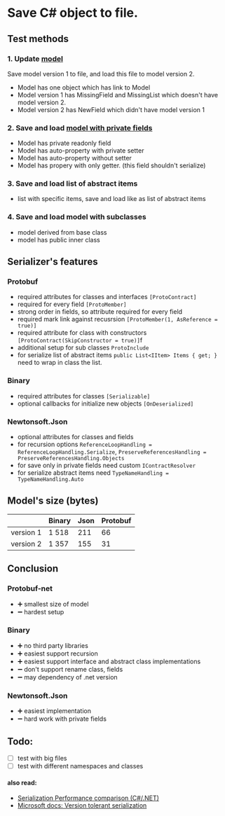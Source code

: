 # Save C# object to file.

## Test methods

### 1. Update [model](https://github.com/Nov1kov/TestSerializeObjectToFile/blob/master/testserializeObjectToFile/Models/Model.cs)

Save model version 1 to file, and load this file to model version 2.

* Model has one object which has link to Model
* Model version 1 has MissingField and MissingList which doesn't have model version 2.
* Model version 2 has NewField which didn't have model version 1

### 2. Save and load [model with private fields](https://github.com/Nov1kov/TestSerializeObjectToFile/blob/master/testserializeObjectToFile/Models/ModelWithReadOnly.cs)

* Model has private readonly field
* Model has auto-property with private setter
* Model has auto-property without setter
* Model has propery with only getter. (this field shouldn't serialize) 

### 3. Save and load list of abstract items

* list with specific items, save and load like as list of abstract items

### 4. Save and load model with subclasses

* model derived from base class
* model has public inner class 

## Serializer's features

### Protobuf

* required attributes for classes and interfaces `[ProtoContract]`
* required for every field `[ProtoMember]`
* strong order in fields, so attribute required for every field
* required mark link against recusrsion `[ProtoMember(1, AsReference = true)]`
* required attribute for class with constructors `[ProtoContract(SkipConstructor = true)]`f
* additional setup for sub classes `ProtoInclude`
* for serialize list of abstract items `public List<IItem> Items { get; }` need to wrap in class the list.

### Binary 
* required attributes for classes `[Serializable]`
* optional callbacks for initialize new objects `[OnDeserialized]`


### Newtonsoft.Json
* optional attributes for classes and fields
* for recursion options `ReferenceLoopHandling = ReferenceLoopHandling.Serialize`, `PreserveReferencesHandling = PreserveReferencesHandling.Objects`
* for save only in private fields need custom `IContractResolver`
* for serialize abstract items need `TypeNameHandling = TypeNameHandling.Auto`


## Model's size (bytes)
|           | Binary | Json |  Protobuf  |
|:----------|:-------|:-----|:---|
| version 1 |   1 518     |  211    |  66  |
| version 2 |   1 357     |  155    |  31  |

## Conclusion
### Protobuf-net
* :heavy_plus_sign: smallest size of model
* :heavy_minus_sign: hardest setup

### Binary
* :heavy_plus_sign: no third party libraries
* :heavy_plus_sign: easiest support recursion
* :heavy_plus_sign: easiest support interface and abstract class implementations
* :heavy_minus_sign: don't support rename class, fields
* :heavy_minus_sign: may dependency of .net version

### Newtonsoft.Json
* :heavy_plus_sign: easiest implementation 
* :heavy_minus_sign: hard work with private fields

## Todo:
* [ ] test with big files
* [ ] test with different namespaces and classes

#### also read:
* [Serialization Performance comparison (C#/.NET)](https://maxondev.com/serialization-performance-comparison-c-net-formats-frameworks-xmldatacontractserializer-xmlserializer-binaryformatter-json-newtonsoft-servicestack-text/)
* [Microsoft docs: Version tolerant serialization](https://docs.microsoft.com/en-us/dotnet/standard/serialization/version-tolerant-serialization)

